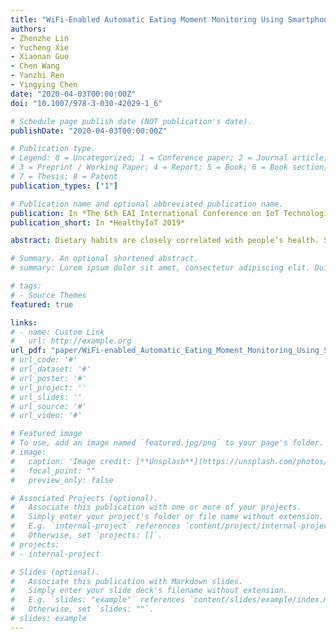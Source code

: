 ```yaml
---
title: "WiFi-Enabled Automatic Eating Moment Monitoring Using Smartphones"
authors:
- Zhenzhe Lin
- Yucheng Xie
- Xiaonan Guo
- Chen Wang
- Yanzhi Ren
- Yingying Chen
date: "2020-04-03T00:00:00Z"
doi: "10.1007/978-3-030-42029-1_6"

# Schedule page publish date (NOT publication's date).
publishDate: "2020-04-03T00:00:00Z"

# Publication type.
# Legend: 0 = Uncategorized; 1 = Conference paper; 2 = Journal article;
# 3 = Preprint / Working Paper; 4 = Report; 5 = Book; 6 = Book section;
# 7 = Thesis; 8 = Patent
publication_types: ["1"]

# Publication name and optional abbreviated publication name.
publication: In *The 6th EAI International Conference on IoT Technologies for HealthCare*
publication_short: In *HealthyIoT 2019*

abstract: Dietary habits are closely correlated with people’s health. Study reveals that unhealthy eating habits may cause various diseases such as obesity, diabetes and anemia. To help users create good eating habits, eating moment monitoring plays a significant role. However, traditional methods mainly rely on manual self-report or wearable devices, which either require much user efforts or intrusive dedicated hardware. In this work, we propose a user effort-free eating moment monitoring system by leveraging the WiFi signals extracted from the commercial off-the-shelf (COTS) smartphones. In particular, our system captures the eating activities of users to determine the eating moments. The proposed system can further identify the fine-grained food intake gestures (e.g., eating with fork, knife, spoon, chopsticks and bard hand) to estimate the detailed eating episode for each food intake gesture. Utilizing the dietary information, our system shows the potential to infer the food category and food amount. Extensive experiments with 10 subjects over 400-min eating show that our system can recognize a user’s food intake gestures with up to 97.8% accuracy and estimate the dietary moment within 1.1-s error.

# Summary. An optional shortened abstract.
# summary: Lorem ipsum dolor sit amet, consectetur adipiscing elit. Duis posuere tellus ac convallis placerat. Proin tincidunt magna sed ex sollicitudin condimentum.

# tags:
# - Source Themes
featured: true

links:
# - name: Custom Link
#   url: http://example.org
url_pdf: "paper/WiFi-enabled_Automatic_Eating_Moment_Monitoring_Using_Smartphones.pdf"
# url_code: '#'
# url_dataset: '#'
# url_poster: '#'
# url_project: ''
# url_slides: ''
# url_source: '#'
# url_video: '#'

# Featured image
# To use, add an image named `featured.jpg/png` to your page's folder. 
# image:
#   caption: 'Image credit: [**Unsplash**](https://unsplash.com/photos/pLCdAaMFLTE)'
#   focal_point: ""
#   preview_only: false

# Associated Projects (optional).
#   Associate this publication with one or more of your projects.
#   Simply enter your project's folder or file name without extension.
#   E.g. `internal-project` references `content/project/internal-project/index.md`.
#   Otherwise, set `projects: []`.
# projects:
# - internal-project

# Slides (optional).
#   Associate this publication with Markdown slides.
#   Simply enter your slide deck's filename without extension.
#   E.g. `slides: "example"` references `content/slides/example/index.md`.
#   Otherwise, set `slides: ""`.
# slides: example
---
```


<!-- {{% alert note %}}
Click the *Cite* button above to demo the feature to enable visitors to import publication metadata into their reference management software.
{{% /alert %}}

{{% alert note %}}
Click the *Slides* button above to demo Academic's Markdown slides feature.
{{% /alert %}}

Supplementary notes can be added here, including [code and math](https://sourcethemes.com/academic/docs/writing-markdown-latex/). -->

